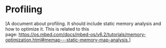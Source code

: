 # Profiling

[A document about profiling. It should include static memory analysis and how to optimize it. This is related to this page: https://os.mbed.com/docs/mbed-os/v6.2/tutorials/memory-optimization.html#memap---static-memory-map-analysis.]

